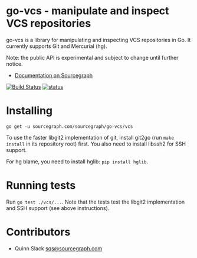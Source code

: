 go-vcs - manipulate and inspect VCS repositories
================================================

go-vcs is a library for manipulating and inspecting VCS repositories in Go. It currently supports
Git and Mercurial (hg).

Note: the public API is experimental and subject to change until further notice.

* [Documentation on Sourcegraph](https://sourcegraph.com/sourcegraph.com/sourcegraph/go-vcs)

[![Build Status](https://travis-ci.org/sourcegraph/go-vcs.png?branch=master)](https://travis-ci.org/sourcegraph/go-vcs)
[![status](https://sourcegraph.com/api/repos/sourcegraph.com/sourcegraph/go-vcs/.badges/status.png)](https://sourcegraph.com/sourcegraph.com/sourcegraph/go-vcs)


Installing
==========

```
go get -u sourcegraph.com/sourcegraph/go-vcs/vcs
```

To use the faster libgit2 implementation of git, install git2go (run
`make install` in its repository root) first. You also need to install
libssh2 for SSH support.

For hg blame, you need to install hglib: `pip install hglib`.


Running tests
=============

Run `go test ./vcs/...`. Note that the tests test the libgit2
implementation and SSH support (see above instructions).


Contributors
============

* Quinn Slack <sqs@sourcegraph.com>
